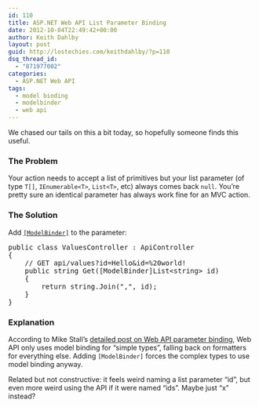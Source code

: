 ```yaml
---
id: 110
title: ASP.NET Web API List Parameter Binding
date: 2012-10-04T22:49:42+00:00
author: Keith Dahlby
layout: post
guid: http://lostechies.com/keithdahlby/?p=110
dsq_thread_id:
  - "871977002"
categories:
  - ASP.NET Web API
tags:
  - model binding
  - modelbinder
  - web api
---
```

We chased our tails on this a bit today, so hopefully someone finds this useful.

### The Problem

Your action needs to accept a list of primitives but your list parameter (of type `T[]`, `IEnumerable<T>`, `List<T>`, etc) always comes back `null`. You&#8217;re pretty sure an identical parameter has always work fine for an MVC action.

### The Solution

Add [`[ModelBinder]`](http://msdn.microsoft.com/en-us/library/system.web.http.modelbinding.modelbinderattribute.aspx "System.Web.Http.ModelBinding.ModelBinderAttribute") to the parameter:

<pre>public class ValuesController : ApiController
{
    // GET api/values?id=Hello&id=%20world!
    public string Get([ModelBinder]List&lt;string&gt; id)
    {
        return string.Join(",", id);
    }
}</pre>

### Explanation

According to Mike Stall&#8217;s [detailed post on Web API parameter binding](http://blogs.msdn.com/b/jmstall/archive/2012/04/16/how-webapi-does-parameter-binding.aspx "How WebAPI does Parameter Binding"), Web API only uses model binding for &#8220;simple types&#8221;, falling back on formatters for everything else. Adding `[ModelBinder]` forces the complex types to use model binding anyway.

Related but not constructive: it feels weird naming a list parameter &#8220;id&#8221;, but even more weird using the API if it were named &#8220;ids&#8221;. Maybe just &#8220;x&#8221; instead?